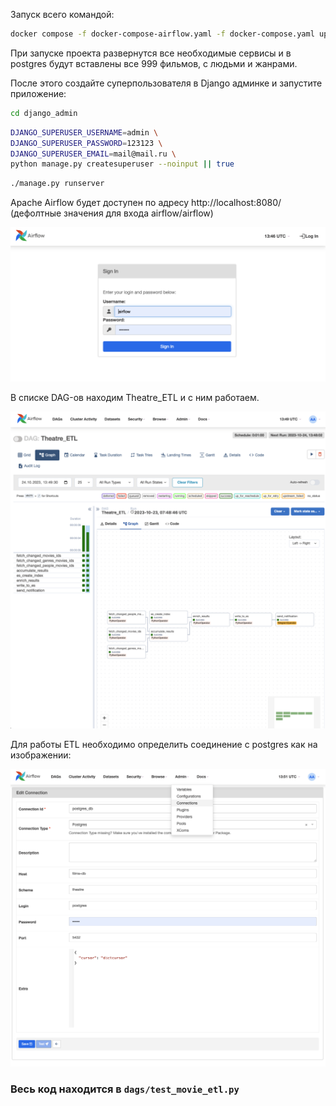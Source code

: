 Запуск всего командой:

```bash
docker compose -f docker-compose-airflow.yaml -f docker-compose.yaml up -d
```

При запуске проекта развернутся все необходимые сервисы и в postgres будут вставлены все 999 фильмов, с людьми и жанрами.

После этого создайте суперпользователя в Django админке и запустите приложение:

```bash
cd django_admin 
```
```bash
DJANGO_SUPERUSER_USERNAME=admin \
DJANGO_SUPERUSER_PASSWORD=123123 \
DJANGO_SUPERUSER_EMAIL=mail@mail.ru \
python manage.py createsuperuser --noinput || true
```
```bash
./manage.py runserver
```

Apache Airflow будет доступен по адресу http://localhost:8080/ (дефолтные значения для входа airflow/airflow)

![login_airflow.png](images/login_airflow.png)

В списке DAG-ов находим Theatre_ETL и с ним работаем. 

![airflow-dag.png](images/airflow-dag.png)

Для работы ETL необходимо определить соединение c postgres как на изображении:

![connection.png](images/connection.png)

### Весь код находится в `dags/test_movie_etl.py`